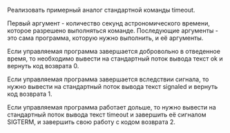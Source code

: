 Реализовать примерный аналог стандартной команды timeout.

Первый аргумент - количество секунд астрономического времени, которое разрешено выполняться команде. Последующие аргументы - это сама программа, которую нужно выполнить, и её аргументы.

Если управляемая программа завершается добровольно в отведенное время, то необходимо вывести на стандартный поток вывода текст ok и вернуть код возврата 0.

Если управляемая программа завершается вследствии сигнала, то нужно вывести на стандартный поток вывода текст signaled и вернуть код возврата 1.

Если управляемая программа работает дольше, то нужно вывести на стандартный поток вывода текст timeout и завершить её сигналом SIGTERM, и завершить свою работу с кодом возврата 2.
